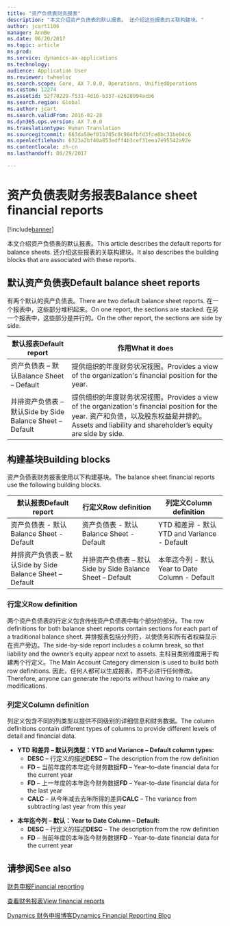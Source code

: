 ```yaml
---
title: "资产负债表财务报表"
description: "本文介绍资产负债表的默认报表。 还介绍这些报表的关联构建块。"
author: jcart1106
manager: AnnBe
ms.date: 06/20/2017
ms.topic: article
ms.prod: 
ms.service: dynamics-ax-applications
ms.technology: 
audience: Application User
ms.reviewer: twheeloc
ms.search.scope: Core, AX 7.0.0, Operations, UnifiedOperations
ms.custom: 12274
ms.assetid: 52f78229-f531-4d16-b337-e2628994acb6
ms.search.region: Global
ms.author: jcart
ms.search.validFrom: 2016-02-28
ms.dyn365.ops.version: AX 7.0.0
ms.translationtype: Human Translation
ms.sourcegitcommit: 663da58ef01b705c0c984fbfd3fce8bc31be04c6
ms.openlocfilehash: 6323a2bf40a853edff4b3cef31eea7e95542a92e
ms.contentlocale: zh-cn
ms.lasthandoff: 08/29/2017

---
```


# <a name="balance-sheet-financial-reports"></a><span data-ttu-id="553c1-104">资产负债表财务报表</span><span class="sxs-lookup"><span data-stu-id="553c1-104">Balance sheet financial reports</span></span>

[!include[banner](../includes/banner.md)]


<span data-ttu-id="553c1-105">本文介绍资产负债表的默认报表。</span><span class="sxs-lookup"><span data-stu-id="553c1-105">This article describes the default reports for balance sheets.</span></span> <span data-ttu-id="553c1-106">还介绍这些报表的关联构建块。</span><span class="sxs-lookup"><span data-stu-id="553c1-106">It also describes the building blocks that are associated with these reports.</span></span> 

<a name="default-balance-sheet-reports"></a><span data-ttu-id="553c1-107">默认资产负债表</span><span class="sxs-lookup"><span data-stu-id="553c1-107">Default balance sheet reports</span></span>
-----------------------------

<span data-ttu-id="553c1-108">有两个默认的资产负债表。</span><span class="sxs-lookup"><span data-stu-id="553c1-108">There are two default balance sheet reports.</span></span> <span data-ttu-id="553c1-109">在一个报表中，这些部分堆积起来。</span><span class="sxs-lookup"><span data-stu-id="553c1-109">On one report, the sections are stacked.</span></span> <span data-ttu-id="553c1-110">在另一个报表中，这些部分是并行的。</span><span class="sxs-lookup"><span data-stu-id="553c1-110">On the other report, the sections are side by side.</span></span>

| <span data-ttu-id="553c1-111">默认报表</span><span class="sxs-lookup"><span data-stu-id="553c1-111">Default report</span></span>                       | <span data-ttu-id="553c1-112">作用</span><span class="sxs-lookup"><span data-stu-id="553c1-112">What it does</span></span>                                                                                                                           |
|--------------------------------------|----------------------------------------------------------------------------------------------------------------------------------------|
| <span data-ttu-id="553c1-113">资产负债表 – 默认</span><span class="sxs-lookup"><span data-stu-id="553c1-113">Balance Sheet – Default</span></span>              | <span data-ttu-id="553c1-114">提供组织的年度财务状况视图。</span><span class="sxs-lookup"><span data-stu-id="553c1-114">Provides a view of the organization's financial position for the year.</span></span>                                                                 |
| <span data-ttu-id="553c1-115">并排资产负债表 – 默认</span><span class="sxs-lookup"><span data-stu-id="553c1-115">Side by Side Balance Sheet – Default</span></span> | <span data-ttu-id="553c1-116">提供组织的年度财务状况视图。</span><span class="sxs-lookup"><span data-stu-id="553c1-116">Provides a view of the organization's financial position for the year.</span></span> <span data-ttu-id="553c1-117">资产和负债，以及股东权益是并排的。</span><span class="sxs-lookup"><span data-stu-id="553c1-117">Assets and liability and shareholder’s equity are side by side.</span></span> |

## <a name="building-blocks"></a><span data-ttu-id="553c1-118">构建基块</span><span class="sxs-lookup"><span data-stu-id="553c1-118">Building blocks</span></span>
<span data-ttu-id="553c1-119">资产负债表财务报表使用以下构建基块。</span><span class="sxs-lookup"><span data-stu-id="553c1-119">The balance sheet financial reports use the following building blocks.</span></span>

| <span data-ttu-id="553c1-120">默认报表</span><span class="sxs-lookup"><span data-stu-id="553c1-120">Default report</span></span>                       | <span data-ttu-id="553c1-121">行定义</span><span class="sxs-lookup"><span data-stu-id="553c1-121">Row definition</span></span>                       | <span data-ttu-id="553c1-122">列定义</span><span class="sxs-lookup"><span data-stu-id="553c1-122">Column definition</span></span>             |
|--------------------------------------|--------------------------------------|-------------------------------|
| <span data-ttu-id="553c1-123">资产负债表 - 默认</span><span class="sxs-lookup"><span data-stu-id="553c1-123">Balance Sheet - Default</span></span>              | <span data-ttu-id="553c1-124">资产负债表 - 默认</span><span class="sxs-lookup"><span data-stu-id="553c1-124">Balance Sheet - Default</span></span>              | <span data-ttu-id="553c1-125">YTD 和差异 - 默认</span><span class="sxs-lookup"><span data-stu-id="553c1-125">YTD and Variance - Default</span></span>    |
| <span data-ttu-id="553c1-126">并排资产负债表 – 默认</span><span class="sxs-lookup"><span data-stu-id="553c1-126">Side by Side Balance Sheet – Default</span></span> | <span data-ttu-id="553c1-127">并排资产负债表 – 默认</span><span class="sxs-lookup"><span data-stu-id="553c1-127">Side by Side Balance Sheet – Default</span></span> | <span data-ttu-id="553c1-128">本年迄今列 - 默认</span><span class="sxs-lookup"><span data-stu-id="553c1-128">Year to Date Column - Default</span></span> |

### <a name="row-definition"></a><span data-ttu-id="553c1-129">行定义</span><span class="sxs-lookup"><span data-stu-id="553c1-129">Row definition</span></span>

<span data-ttu-id="553c1-130">两个资产负债表的行定义包含传统资产负债表中每个部分的部分。</span><span class="sxs-lookup"><span data-stu-id="553c1-130">The row definitions for both balance sheet reports contain sections for each part of a traditional balance sheet.</span></span> <span data-ttu-id="553c1-131">并排报表包括分列符，以使债务和所有者权益显示在资产旁边。</span><span class="sxs-lookup"><span data-stu-id="553c1-131">The side-by-side report includes a column break, so that liability and the owner’s equity appear next to assets.</span></span> <span data-ttu-id="553c1-132">主科目类别维度用于构建两个行定义。</span><span class="sxs-lookup"><span data-stu-id="553c1-132">The Main Account Category dimension is used to build both row definitions.</span></span> <span data-ttu-id="553c1-133">因此，任何人都可以生成报表，而不必进行任何修改。</span><span class="sxs-lookup"><span data-stu-id="553c1-133">Therefore, anyone can generate the reports without having to make any modifications.</span></span>

### <a name="column-definition"></a><span data-ttu-id="553c1-134">列定义</span><span class="sxs-lookup"><span data-stu-id="553c1-134">Column definition</span></span>

<span data-ttu-id="553c1-135">列定义包含不同的列类型以提供不同级别的详细信息和财务数据。</span><span class="sxs-lookup"><span data-stu-id="553c1-135">The column definitions contain different types of columns to provide different levels of detail and financial data.</span></span>

-   <span data-ttu-id="553c1-136">**YTD 和差异 – 默认列类型：**</span><span class="sxs-lookup"><span data-stu-id="553c1-136">**YTD and Variance – Default column types:**</span></span>
    -   <span data-ttu-id="553c1-137">**DESC** – 行定义的描述</span><span class="sxs-lookup"><span data-stu-id="553c1-137">**DESC** – The description from the row definition</span></span>
    -   <span data-ttu-id="553c1-138">**FD** – 当前年度的本年迄今财务数据</span><span class="sxs-lookup"><span data-stu-id="553c1-138">**FD** – Year-to-date financial data for the current year</span></span>
    -   <span data-ttu-id="553c1-139">**FD** – 上一年度的本年迄今财务数据</span><span class="sxs-lookup"><span data-stu-id="553c1-139">**FD** – Year-to-date financial data for the last year</span></span>
    -   <span data-ttu-id="553c1-140">**CALC** – 从今年减去去年所得的差异</span><span class="sxs-lookup"><span data-stu-id="553c1-140">**CALC** – The variance from subtracting last year from this year</span></span>

<!-- -->

-   <span data-ttu-id="553c1-141">**本年迄今列 – 默认：**</span><span class="sxs-lookup"><span data-stu-id="553c1-141">**Year to Date Column – Default:**</span></span>
    -   <span data-ttu-id="553c1-142">**DESC** – 行定义的描述</span><span class="sxs-lookup"><span data-stu-id="553c1-142">**DESC** – The description from the row definition</span></span>
    -   <span data-ttu-id="553c1-143">**FD** – 当前年度的本年迄今财务数据</span><span class="sxs-lookup"><span data-stu-id="553c1-143">**FD** – Year-to-date financial data for the current year</span></span>

 

<a name="see-also"></a><span data-ttu-id="553c1-144">请参阅</span><span class="sxs-lookup"><span data-stu-id="553c1-144">See also</span></span>
--------

[<span data-ttu-id="553c1-145">财务申报</span><span class="sxs-lookup"><span data-stu-id="553c1-145">Financial reporting</span></span>](financial-reporting-getting-started.md)

[<span data-ttu-id="553c1-146">查看财务报表</span><span class="sxs-lookup"><span data-stu-id="553c1-146">View financial reports</span></span>](view-financial-reports.md)

[<span data-ttu-id="553c1-147">Dynamics 财务申报博客</span><span class="sxs-lookup"><span data-stu-id="553c1-147">Dynamics Financial Reporting Blog</span></span>](http://blogs.msdn.com/b/dynamics_financial_reporting/)




